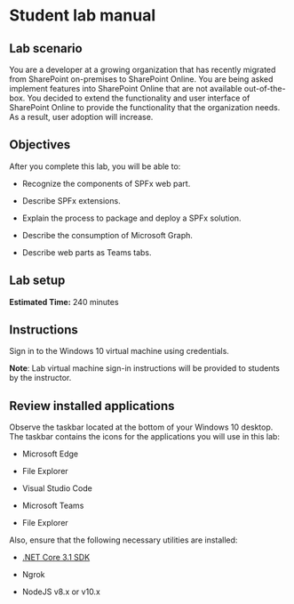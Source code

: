 ﻿# Student lab manual

## Lab scenario

You are a developer at a growing organization that has recently migrated from SharePoint on-premises to SharePoint Online. You are being asked implement features into SharePoint Online that are not available out-of-the-box. You decided to extend the functionality and user interface of SharePoint Online to provide the functionality that the organization needs. As a result, user adoption will increase.

## Objectives

After you complete this lab, you will be able to:

- Recognize the components of SPFx web part.

- Describe SPFx extensions.

- Explain the process to package and deploy a SPFx solution.

- Describe the consumption of Microsoft Graph.

- Describe web parts as Teams tabs.

## Lab setup

**Estimated Time:** 240 minutes

## Instructions

Sign in to the Windows 10 virtual machine using credentials.

**Note**:
Lab virtual machine sign-in instructions will be provided to students by the instructor.
## Review installed applications

Observe the taskbar located at the bottom of your Windows 10 desktop. The taskbar contains the icons for the applications you will use in this lab:

- Microsoft Edge

- File Explorer

- Visual Studio Code

- Microsoft Teams

- File Explorer

Also, ensure that the following necessary utilities are installed:

- [.NET Core 3.1 SDK](https://dotnet.microsoft.com/download)

- Ngrok

- NodeJS v8.x or v10.x

